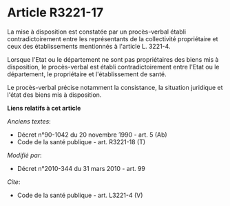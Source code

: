 # Article R3221-17

La mise à disposition est constatée par un procès-verbal établi contradictoirement entre les représentants de la collectivité
propriétaire et ceux des établissements mentionnés à l'article L. 3221-4. 

Lorsque l'Etat ou le département ne sont pas propriétaires des biens mis à disposition, le procès-verbal est établi
contradictoirement entre l'Etat ou le département, le propriétaire et l'établissement de santé. 

Le procès-verbal précise notamment la consistance, la situation juridique et l'état des biens mis à disposition.

**Liens relatifs à cet article**

_Anciens textes_:

  - Décret n°90-1042 du 20 novembre 1990 - art. 5 (Ab)
  - Code de la santé publique - art. R3221-18 (T)

_Modifié par_:

  - Décret n°2010-344 du 31 mars 2010 - art. 99

_Cite_:

  - Code de la santé publique - art. L3221-4 (V)

